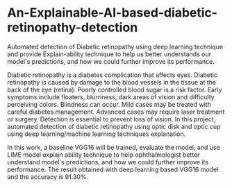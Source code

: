 # An-Explainable-AI-based-diabetic-retinopathy-detection
Automated detection of Diabetic retinopathy using deep learning technique and provide Explain-ability technique to help us better understands our model's predictions, and how we could further improve its performance.




Diabetic retinopathy is a diabetes complication that affects eyes. Diabetic retinopathy is caused by damage to the blood vessels in the tissue at the back of the eye (retina). Poorly controlled blood sugar is a risk factor. Early symptoms include floaters, blurriness, dark areas of vision and difficulty perceiving colors. Blindness can occur. Mild cases may be treated with careful diabetes management. Advanced cases may require laser treatment or surgery. Detection is essential to prevent loss of vision. In this project, automated detection of diabetic retinopathy using optic disk and optic cup using deep learning/machine learning techniques explanation. 

In this work, a baseline VGG16 will be trained, evaluate the model, and use LIME model explain ability technique to help ophthalmologist better understand model's predictions, and how we could further improve its performance. The result obtained with deep learning based VGG16 model and the accuracy is 91.30%.

